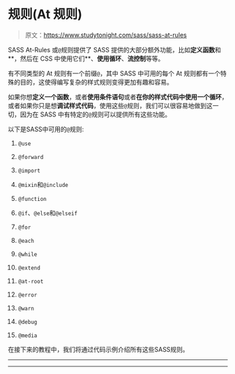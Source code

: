 # 规则(At 规则)

> 原文：<https://www.studytonight.com/sass/sass-at-rules>

SASS At-Rules 或`@`规则提供了 SASS 提供的大部分额外功能，比如**定义函数**和**，然后在 CSS 中使用它们**、**使用循环**、**流控制**等等。

有不同类型的 At 规则有一个前缀`@`，其中 SASS 中可用的每个 At 规则都有一个特殊的目的，这使得编写复杂的样式规则变得更加有趣和容易。

如果你想**定义一个函数**，或者**使用条件语句**或者**在你的样式代码中使用一个循环**，或者如果你只是想**调试样式代码**，使用这些`@`规则，我们可以很容易地做到这一切，因为在 SASS 中有特定的`@`规则可以提供所有这些功能。

以下是SASS中可用的`@`规则:

1.  `@use`

2.  `@forward`

3.  `@import`

4.  `@mixin`和`@include`

5.  `@function`

6.  `@if`、`@else`和`@elseif`

7.  `@for`

8.  `@each`

9.  `@while`

10.  `@extend`

11.  `@at-root`

12.  `@error`

13.  `@warn`

14.  `@debug`

15.  `@media`

在接下来的教程中，我们将通过代码示例介绍所有这些SASS规则。

* * *

* * *
